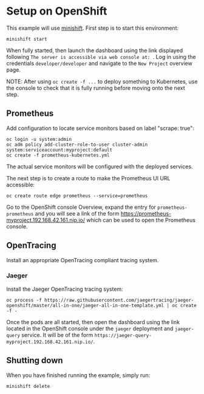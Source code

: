 # Setup on OpenShift

This example will use [minishift](https://docs.openshift.org/latest/minishift/getting-started/index.html).
First step is to start this environment:

```
minishift start
```

When fully started, then launch the dashboard using the link displayed following `The server is accessible via web console at:
`. Log in using the credentials `developer/developer` and navigate to the `New Project` overview page.

NOTE: After using `oc create -f ...` to deploy something to Kubernetes, use the console to check that it
is fully running before moving onto the next step.

## Prometheus

Add configuration to locate service monitors based on label "scrape: true":

```
oc login -u system:admin
oc adm policy add-cluster-role-to-user cluster-admin system:serviceaccount:myproject:default
oc create -f prometheus-kubernetes.yml
```

The actual service monitors will be configured with the deployed services.

The next step is to create a route to make the Prometheus UI URL accessible:

```
oc create route edge prometheus --service=prometheus
```

Go to the OpenShift console Overview, expand the entry for `prometheus-prometheus` and you will see a link of the form https://prometheus-myproject.192.168.42.161.nip.io/ which can be used to open the Prometheus console.

## OpenTracing

Install an appropriate OpenTracing compliant tracing system.

### Jaeger

Install the Jaeger OpenTracing tracing system:

```
oc process -f https://raw.githubusercontent.com/jaegertracing/jaeger-openshift/master/all-in-one/jaeger-all-in-one-template.yml | oc create -f -
```

Once the pods are all started, then open the dashboard using the link located in the OpenShift console under the `jaeger` deployment and `jaeger-query` service. It will be of the form `https://jaeger-query-myproject.192.168.42.161.nip.io/`.


## Shutting down

When you have finished running the example, simply run:

```
minishift delete
```


